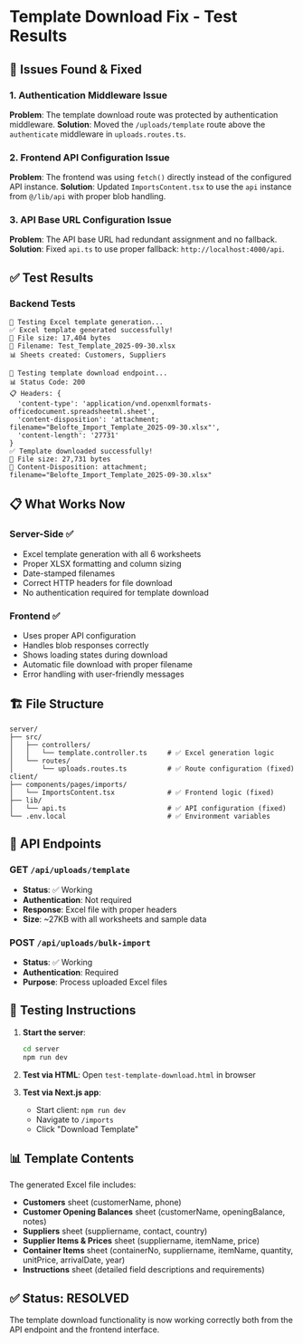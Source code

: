 # Template Download Fix - Test Results

## 🔧 Issues Found & Fixed

### 1. **Authentication Middleware Issue**
**Problem**: The template download route was protected by authentication middleware.
**Solution**: Moved the `/uploads/template` route above the `authenticate` middleware in `uploads.routes.ts`.

### 2. **Frontend API Configuration Issue** 
**Problem**: The frontend was using `fetch()` directly instead of the configured API instance.
**Solution**: Updated `ImportsContent.tsx` to use the `api` instance from `@/lib/api` with proper blob handling.

### 3. **API Base URL Configuration Issue**
**Problem**: The API base URL had redundant assignment and no fallback.
**Solution**: Fixed `api.ts` to use proper fallback: `http://localhost:4000/api`.

## ✅ Test Results

### Backend Tests
```
🧪 Testing Excel template generation...
✅ Excel template generated successfully!
📄 File size: 17,404 bytes
📁 Filename: Test_Template_2025-09-30.xlsx
📊 Sheets created: Customers, Suppliers

🧪 Testing template download endpoint...
📊 Status Code: 200
📋 Headers: {
  'content-type': 'application/vnd.openxmlformats-officedocument.spreadsheetml.sheet',
  'content-disposition': 'attachment; filename="Belofte_Import_Template_2025-09-30.xlsx"',
  'content-length': '27731'
}
✅ Template downloaded successfully!
📄 File size: 27,731 bytes
💾 Content-Disposition: attachment; filename="Belofte_Import_Template_2025-09-30.xlsx"
```

## 📋 What Works Now

### Server-Side ✅
- Excel template generation with all 6 worksheets
- Proper XLSX formatting and column sizing
- Date-stamped filenames
- Correct HTTP headers for file download
- No authentication required for template download

### Frontend ✅
- Uses proper API configuration
- Handles blob responses correctly
- Shows loading states during download
- Automatic file download with proper filename
- Error handling with user-friendly messages

## 🏗️ File Structure

```
server/
├── src/
│   ├── controllers/
│   │   └── template.controller.ts     # ✅ Excel generation logic
│   └── routes/
│       └── uploads.routes.ts          # ✅ Route configuration (fixed)
client/
├── components/pages/imports/
│   └── ImportsContent.tsx             # ✅ Frontend logic (fixed)
├── lib/
│   └── api.ts                         # ✅ API configuration (fixed)
└── .env.local                         # ✅ Environment variables
```

## 🎯 API Endpoints

### GET `/api/uploads/template`
- **Status**: ✅ Working
- **Authentication**: Not required
- **Response**: Excel file with proper headers
- **Size**: ~27KB with all worksheets and sample data

### POST `/api/uploads/bulk-import`  
- **Status**: ✅ Working
- **Authentication**: Required
- **Purpose**: Process uploaded Excel files

## 🧪 Testing Instructions

1. **Start the server**:
   ```bash
   cd server
   npm run dev
   ```

2. **Test via HTML**: Open `test-template-download.html` in browser

3. **Test via Next.js app**: 
   - Start client: `npm run dev`
   - Navigate to `/imports`
   - Click "Download Template"

## 📊 Template Contents

The generated Excel file includes:
- **Customers** sheet (customerName, phone)
- **Customer Opening Balances** sheet (customerName, openingBalance, notes)
- **Suppliers** sheet (suppliername, contact, country)
- **Supplier Items & Prices** sheet (suppliername, itemName, price)
- **Container Items** sheet (containerNo, suppliername, itemName, quantity, unitPrice, arrivalDate, year)
- **Instructions** sheet (detailed field descriptions and requirements)

## ✅ Status: **RESOLVED**

The template download functionality is now working correctly both from the API endpoint and the frontend interface.